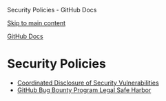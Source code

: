Security Policies - GitHub Docs

[Skip to main content](#main-content)

[](/en)[GitHub Docs](/en)

Security Policies
==========

* [Coordinated Disclosure of Security Vulnerabilities](/en/site-policy/security-policies/coordinated-disclosure-of-security-vulnerabilities)
* [GitHub Bug Bounty Program Legal Safe Harbor](/en/site-policy/security-policies/github-bug-bounty-program-legal-safe-harbor)
